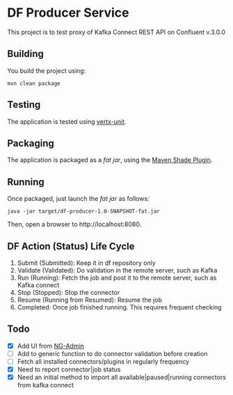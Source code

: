 # DF Producer Service

This project is to test proxy of Kafka Connect REST API on Confluent v.3.0.0

## Building

You build the project using:

```
mvn clean package
```

## Testing

The application is tested using [vertx-unit](http://vertx.io/docs/vertx-unit/java/).

## Packaging

The application is packaged as a _fat jar_, using the 
[Maven Shade Plugin](https://maven.apache.org/plugins/maven-shade-plugin/).

## Running

Once packaged, just launch the _fat jar_ as follows:

```
java -jar target/df-producer-1.0-SNAPSHOT-fat.jar
```

Then, open a browser to http://localhost:8080.

## DF Action (Status) Life Cycle
1. Submit (Submitted): Keep it in df repository only
1. Validate (Validated): Do validation in the remote server, such as Kafka
1. Run (Running): Fetch the job and post it to the remote server, such as Kafka connect
1. Stop (Stopped): Stop the connector
1. Resume (Running from Resumed): Resume the job
1. Completed: Once job finished running. This requires frequent checking

## Todo
- [x] Add UI from [NG-Admin](https://github.com/marmelab/ng-admin)
- [ ] Add to generic function to do connector validation before creation
- [ ] Fetch all installed connectors/plugins in regularly frequency
- [x] Need to report connector|job status
- [x] Need an initial method to import all available|paused|running connectors from kafka connect
